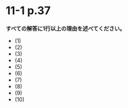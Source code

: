 # 11-1 p.37
__すべての解答に1行以上の理由を述べてください。__
- (1)
- (2)
- (3)
- (4)
- (5)
- (6)
- (7)
- (8)
- (9)
- (10)